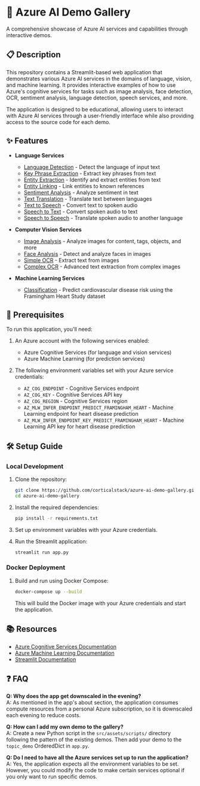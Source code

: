 # 🚀 Azure AI Demo Gallery

A comprehensive showcase of Azure AI services and capabilities through interactive demos.

## 📋 Description

This repository contains a Streamlit-based web application that demonstrates various Azure AI services in the domains of language, vision, and machine learning. It provides interactive examples of how to use Azure's cognitive services for tasks such as image analysis, face detection, OCR, sentiment analysis, language detection, speech services, and more.

The application is designed to be educational, allowing users to interact with Azure AI services through a user-friendly interface while also providing access to the source code for each demo.

## ✨ Features

- **Language Services**
  - [Language Detection](src/assets/scripts/lang_detect.py) - Detect the language of input text
  - [Key Phrase Extraction](src/assets/scripts/key_phrases.py) - Extract key phrases from text
  - [Entity Extraction](src/assets/scripts/entity_extraction.py) - Identify and extract entities from text
  - [Entity Linking](src/assets/scripts/entity_linking.py) - Link entities to known references
  - [Sentiment Analysis](src/assets/scripts/sentiment_analysis.py) - Analyze sentiment in text
  - [Text Translation](src/assets/scripts/text_translation.py) - Translate text between languages
  - [Text to Speech](src/assets/scripts/text_to_speech.py) - Convert text to spoken audio
  - [Speech to Text](src/assets/scripts/speech_to_text.py) - Convert spoken audio to text
  - [Speech to Speech](src/assets/scripts/speech_to_speech.py) - Translate spoken audio to another language

- **Computer Vision Services**
  - [Image Analysis](src/assets/scripts/image_analysis.py) - Analyze images for content, tags, objects, and more
  - [Face Analysis](src/assets/scripts/face_analysis.py) - Detect and analyze faces in images
  - [Simple OCR](src/assets/scripts/simple_ocr.py) - Extract text from images
  - [Complex OCR](src/assets/scripts/complex_ocr.py) - Advanced text extraction from complex images

- **Machine Learning Services**
  - [Classification](src/assets/scripts/classification.py) - Predict cardiovascular disease risk using the Framingham Heart Study dataset

## 🔧 Prerequisites

To run this application, you'll need:

1. An Azure account with the following services enabled:
   - Azure Cognitive Services (for language and vision services)
   - Azure Machine Learning (for prediction services)

2. The following environment variables set with your Azure service credentials:
   - `AZ_COG_ENDPOINT` - Cognitive Services endpoint
   - `AZ_COG_KEY` - Cognitive Services API key
   - `AZ_COG_REGION` - Cognitive Services region
   - `AZ_MLW_INFER_ENDPOINT_PREDICT_FRAMINGHAM_HEART` - Machine Learning endpoint for heart disease prediction
   - `AZ_MLW_INFER_ENDPOINT_KEY_PREDICT_FRAMINGHAM_HEART` - Machine Learning API key for heart disease prediction

## 🛠️ Setup Guide

### Local Development

1. Clone the repository:
   ```bash
   git clone https://github.com/corticalstack/azure-ai-demo-gallery.git
   cd azure-ai-demo-gallery
   ```

2. Install the required dependencies:
   ```bash
   pip install -r requirements.txt
   ```

3. Set up environment variables with your Azure credentials.

4. Run the Streamlit application:
   ```bash
   streamlit run app.py
   ```

### Docker Deployment

1. Build and run using Docker Compose:
   ```bash
   docker-compose up --build
   ```

   This will build the Docker image with your Azure credentials and start the application.

## 📚 Resources

- [Azure Cognitive Services Documentation](https://docs.microsoft.com/en-us/azure/cognitive-services/)
- [Azure Machine Learning Documentation](https://docs.microsoft.com/en-us/azure/machine-learning/)
- [Streamlit Documentation](https://docs.streamlit.io/)

## ❓ FAQ

**Q: Why does the app get downscaled in the evening?**  
A: As mentioned in the app's about section, the application consumes compute resources from a personal Azure subscription, so it is downscaled each evening to reduce costs.

**Q: How can I add my own demo to the gallery?**  
A: Create a new Python script in the `src/assets/scripts/` directory following the pattern of the existing demos. Then add your demo to the `topic_demo` OrderedDict in `app.py`.

**Q: Do I need to have all the Azure services set up to run the application?**  
A: Yes, the application expects all the environment variables to be set. However, you could modify the code to make certain services optional if you only want to run specific demos.


